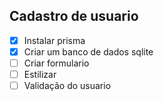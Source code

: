 ## Cadastro de usuario
- [x] Instalar prisma
- [x] Criar um banco de dados sqlite
- [ ] Criar formulario
- [ ] Estilizar 
- [ ] Validação do usuario